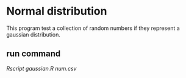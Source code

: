 # Normal distribution
This program test a collection of random numbers if they represent a gaussian distribution.

## run command
*Rscript gaussian.R num.csv*

